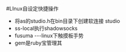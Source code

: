 #LInux自设定快捷操作
- 将as的studio.h在bin目录下创建软连接 studio
- ss-local执行shadowsocks
- fusuma ---linux下触摸板手势
- gem是ruby宝管理其

